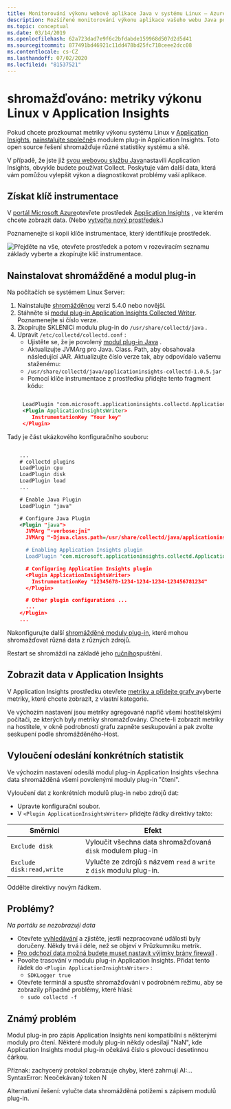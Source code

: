 ```yaml
---
title: Monitorování výkonu webové aplikace Java v systému Linux – Azure | Microsoft Docs
description: Rozšířené monitorování výkonu aplikace vašeho webu Java pomocí shromážděného modulu plug-in pro Application Insights.
ms.topic: conceptual
ms.date: 03/14/2019
ms.openlocfilehash: 62a723dad7e9f6c2bfdabde159968d507d2d5d41
ms.sourcegitcommit: 877491bd46921c11dd478bd25fc718ceee2dcc08
ms.contentlocale: cs-CZ
ms.lasthandoff: 07/02/2020
ms.locfileid: "81537521"
---
```

# <a name="collectd-linux-performance-metrics-in-application-insights"></a>shromažďováno: metriky výkonu Linux v Application Insights


Pokud chcete prozkoumat metriky výkonu systému Linux v [Application Insights](../../azure-monitor/app/app-insights-overview.md), [nainstalujte společně](https://collectd.org/)s modulem plug-in Application Insights. Toto open source řešení shromažďuje různé statistiky systému a sítě.

V případě, že jste již [svou webovou službu Java][java]nastavili Application Insights, obvykle budete používat Collect. Poskytuje vám další data, která vám pomůžou vylepšit výkon a diagnostikovat problémy vaší aplikace. 

## <a name="get-your-instrumentation-key"></a>Získat klíč instrumentace
V [portál Microsoft Azure](https://portal.azure.com)otevřete prostředek [Application Insights](../../azure-monitor/app/app-insights-overview.md) , ve kterém chcete zobrazit data. (Nebo [vytvořte nový prostředek](../../azure-monitor/app/create-new-resource.md ).)

Poznamenejte si kopii klíče instrumentace, který identifikuje prostředek.

![Přejděte na vše, otevřete prostředek a potom v rozevíracím seznamu základy vyberte a zkopírujte klíč instrumentace.](./media/java-collectd/instrumentation-key-001.png)

## <a name="install-collectd-and-the-plug-in"></a>Nainstalovat shromážděné a modul plug-in
Na počítačích se systémem Linux Server:

1. Nainstalujte [shromážděnou](https://collectd.org/) verzi 5.4.0 nebo novější.
2. Stáhněte si [modul plug-in Application Insights Collected Writer](https://github.com/microsoft/ApplicationInsights-Java/tree/master/collectd/src/main/java/com/microsoft/applicationinsights/collectd/internal). Poznamenejte si číslo verze.
3. Zkopírujte SKLENICi modulu plug-in do `/usr/share/collectd/java` .
4. Upravit `/etc/collectd/collectd.conf` :
   * Ujistěte se, že je povolený [modul plug-in Java](https://collectd.org/wiki/index.php/Plugin:Java) .
   * Aktualizujte JVMArg pro Java. Class. Path, aby obsahovala následující JAR. Aktualizujte číslo verze tak, aby odpovídalo vašemu staženému:
   * `/usr/share/collectd/java/applicationinsights-collectd-1.0.5.jar`
   * Pomocí klíče instrumentace z prostředku přidejte tento fragment kódu:

```XML

     LoadPlugin "com.microsoft.applicationinsights.collectd.ApplicationInsightsWriter"
     <Plugin ApplicationInsightsWriter>
        InstrumentationKey "Your key"
     </Plugin>
```

Tady je část ukázkového konfiguračního souboru:

```XML

    ...
    # collectd plugins
    LoadPlugin cpu
    LoadPlugin disk
    LoadPlugin load
    ...

    # Enable Java Plugin
    LoadPlugin "java"

    # Configure Java Plugin
    <Plugin "java">
      JVMArg "-verbose:jni"
      JVMArg "-Djava.class.path=/usr/share/collectd/java/applicationinsights-collectd-1.0.5.jar:/usr/share/collectd/java/collectd-api.jar"

      # Enabling Application Insights plugin
      LoadPlugin "com.microsoft.applicationinsights.collectd.ApplicationInsightsWriter"

      # Configuring Application Insights plugin
      <Plugin ApplicationInsightsWriter>
        InstrumentationKey "12345678-1234-1234-1234-123456781234"
      </Plugin>

      # Other plugin configurations ...
      ...
    </Plugin>
    ...
```

Nakonfigurujte další [shromážděné moduly plug-in](https://collectd.org/wiki/index.php/Table_of_Plugins), které mohou shromažďovat různá data z různých zdrojů.

Restart se shromáždí na základě jeho [ručního](https://collectd.org/wiki/index.php/First_steps)spuštění.

## <a name="view-the-data-in-application-insights"></a>Zobrazit data v Application Insights
V Application Insights prostředku otevřete [metriky a přidejte grafy a][metrics]vyberte metriky, které chcete zobrazit, z vlastní kategorie.

Ve výchozím nastavení jsou metriky agregované napříč všemi hostitelskými počítači, ze kterých byly metriky shromažďovány. Chcete-li zobrazit metriky na hostitele, v okně podrobností grafu zapněte seskupování a pak zvolte seskupení podle shromážděného-Host.

## <a name="to-exclude-upload-of-specific-statistics"></a>Vyloučení odeslání konkrétních statistik
Ve výchozím nastavení odesílá modul plug-in Application Insights všechna data shromážděná všemi povolenými moduly plug-in "čtení". 

Vyloučení dat z konkrétních modulů plug-in nebo zdrojů dat:

* Upravte konfigurační soubor. 
* V `<Plugin ApplicationInsightsWriter>` přidejte řádky direktivy takto:

| Směrnici | Efekt |
| --- | --- |
| `Exclude disk` |Vyloučit všechna data shromažďovaná `disk` modulem plug-in |
| `Exclude disk:read,write` |Vylučte ze zdrojů s názvem `read` a `write` z `disk` modulu plug-in. |

Oddělte direktivy novým řádkem.

## <a name="problems"></a>Problémy?
*Na portálu se nezobrazují data*

* Otevřete [vyhledávání][diagnostic] a zjistěte, jestli nezpracované události byly doručeny. Někdy trvá i déle, než se objeví v Průzkumníku metrik.
* [Pro odchozí data možná budete muset nastavit výjimky brány firewall](../../azure-monitor/app/ip-addresses.md) .
* Povolte trasování v modulu plug-in Application Insights. Přidat tento řádek do `<Plugin ApplicationInsightsWriter>` :
  * `SDKLogger true`
* Otevřete terminál a spusťte shromažďování v podrobném režimu, aby se zobrazily případné problémy, které hlásí:
  * `sudo collectd -f`

## <a name="known-issue"></a>Známý problém

Modul plug-in pro zápis Application Insights není kompatibilní s některými moduly pro čtení. Některé moduly plug-in někdy odesílají "NaN", kde Application Insights modul plug-in očekává číslo s plovoucí desetinnou čárkou.

Příznak: zachycený protokol zobrazuje chyby, které zahrnují AI:... SyntaxError: Neočekávaný token N

Alternativní řešení: vylučte data shromážděná potížemi s zápisem modulů plug-in. 

<!--Link references-->

[api]: ../../azure-monitor/app/api-custom-events-metrics.md
[apiexceptions]: ../../azure-monitor/app/api-custom-events-metrics.md#track-exception
[availability]: ../../azure-monitor/app/monitor-web-app-availability.md
[diagnostic]: ../../azure-monitor/app/diagnostic-search.md
[eclipse]: app-insights-java-eclipse.md
[java]: java-get-started.md
[javalogs]: java-trace-logs.md
[metrics]: ../../azure-monitor/platform/metrics-charts.md


